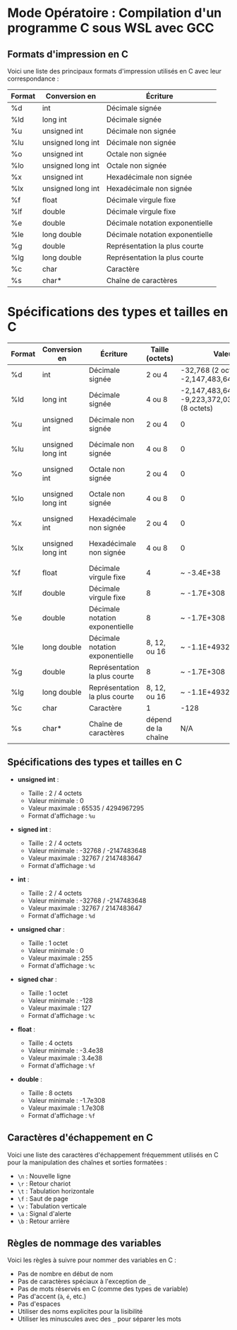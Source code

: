 
# Mode Opératoire : Compilation d'un programme C sous WSL avec GCC

## Formats d'impression en C

Voici une liste des principaux formats d'impression utilisés en C avec leur correspondance :

| Format  | Conversion en        | Écriture                         |
|---------|----------------------|----------------------------------|
| %d      | int                  | Décimale signée                  |
| %ld     | long int             | Décimale signée                  |
| %u      | unsigned int         | Décimale non signée              |
| %lu     | unsigned long int    | Décimale non signée              |
| %o      | unsigned int         | Octale non signée                |
| %lo     | unsigned long int    | Octale non signée                |
| %x      | unsigned int         | Hexadécimale non signée          |
| %lx     | unsigned long int    | Hexadécimale non signée          |
| %f      | float                | Décimale virgule fixe            |
| %lf     | double               | Décimale virgule fixe            |
| %e      | double               | Décimale notation exponentielle  |
| %le     | long double          | Décimale notation exponentielle  |
| %g      | double               | Représentation la plus courte    |
| %lg     | long double          | Représentation la plus courte    |
| %c      | char                 | Caractère                        |
| %s      | char*                | Chaîne de caractères             |

# Spécifications des types et tailles en C

| Format  | Conversion en        | Écriture                         | Taille (octets) | Valeur min                                                  | Valeur max                                                  |
|---------|----------------------|----------------------------------|-----------------|-------------------------------------------------------------|-------------------------------------------------------------|
| %d      | int                  | Décimale signée                  | 2 ou 4          | -32,768 (2 octets) / -2,147,483,648 (4 octets)              | 32,767 (2 octets) / 2,147,483,647 (4 octets)                |
| %ld     | long int             | Décimale signée                  | 4 ou 8          | -2,147,483,648 (4 octets) / -9,223,372,036,854,775,808 (8 octets) | 2,147,483,647 (4 octets) / 9,223,372,036,854,775,807 (8 octets) |
| %u      | unsigned int         | Décimale non signée              | 2 ou 4          | 0                                                           | 65,535 (2 octets) / 4,294,967,295 (4 octets)                |
| %lu     | unsigned long int    | Décimale non signée              | 4 ou 8          | 0                                                           | 4,294,967,295 (4 octets) / 18,446,744,073,709,551,615 (8 octets) |
| %o      | unsigned int         | Octale non signée                | 2 ou 4          | 0                                                           | 65,535 (2 octets) / 4,294,967,295 (4 octets)                |
| %lo     | unsigned long int    | Octale non signée                | 4 ou 8          | 0                                                           | 4,294,967,295 (4 octets) / 18,446,744,073,709,551,615 (8 octets) |
| %x      | unsigned int         | Hexadécimale non signée          | 2 ou 4          | 0                                                           | 65,535 (2 octets) / 4,294,967,295 (4 octets)                |
| %lx     | unsigned long int    | Hexadécimale non signée          | 4 ou 8          | 0                                                           | 4,294,967,295 (4 octets) / 18,446,744,073,709,551,615 (8 octets) |
| %f      | float                | Décimale virgule fixe            | 4               | ~ -3.4E+38                                                  | ~ 3.4E+38                                                   |
| %lf     | double               | Décimale virgule fixe            | 8               | ~ -1.7E+308                                                 | ~ 1.7E+308                                                  |
| %e      | double               | Décimale notation exponentielle  | 8               | ~ -1.7E+308                                                 | ~ 1.7E+308                                                  |
| %le     | long double          | Décimale notation exponentielle  | 8, 12, ou 16    | ~ -1.1E+4932                                                | ~ 1.1E+4932                                                 |
| %g      | double               | Représentation la plus courte    | 8               | ~ -1.7E+308                                                 | ~ 1.7E+308                                                  |
| %lg     | long double          | Représentation la plus courte    | 8, 12, ou 16    | ~ -1.1E+4932                                                | ~ 1.1E+4932                                                 |
| %c      | char                 | Caractère                        | 1               | -128                                                        | 127                                                         |
| %s      | char*                | Chaîne de caractères             | dépend de la chaîne | N/A                                                       | N/A                                                         |
## Spécifications des types et tailles en C

- **unsigned int** :
  - Taille : 2 / 4 octets
  - Valeur minimale : 0
  - Valeur maximale : 65535 / 4294967295
  - Format d'affichage : `%u`

- **signed int** :
  - Taille : 2 / 4 octets
  - Valeur minimale : -32768 / -2147483648
  - Valeur maximale : 32767 / 2147483647
  - Format d'affichage : `%d`

- **int** :
  - Taille : 2 / 4 octets
  - Valeur minimale : -32768 / -2147483648
  - Valeur maximale : 32767 / 2147483647
  - Format d'affichage : `%d`

- **unsigned char** :
  - Taille : 1 octet
  - Valeur minimale : 0
  - Valeur maximale : 255
  - Format d'affichage : `%c`

- **signed char** :
  - Taille : 1 octet
  - Valeur minimale : -128
  - Valeur maximale : 127
  - Format d'affichage : `%c`

- **float** :
  - Taille : 4 octets
  - Valeur minimale : -3.4e38
  - Valeur maximale : 3.4e38
  - Format d'affichage : `%f`

- **double** :
  - Taille : 8 octets
  - Valeur minimale : -1.7e308
  - Valeur maximale : 1.7e308
  - Format d'affichage : `%f`


## Caractères d'échappement en C

Voici une liste des caractères d'échappement fréquemment utilisés en C pour la manipulation des chaînes et sorties formatées :

- `\n` : Nouvelle ligne
- `\r` : Retour chariot
- `\t` : Tabulation horizontale
- `\f` : Saut de page
- `\v` : Tabulation verticale
- `\a` : Signal d'alerte
- `\b` : Retour arrière

## Règles de nommage des variables

Voici les règles à suivre pour nommer des variables en C :

- Pas de nombre en début de nom
- Pas de caractères spéciaux à l'exception de `_`
- Pas de mots réservés en C (comme des types de variable)
- Pas d'accent (`à`, `é`, etc.)
- Pas d'espaces
- Utiliser des noms explicites pour la lisibilité
- Utiliser les minuscules avec des `_` pour séparer les mots
